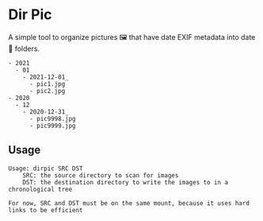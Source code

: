 # Dir Pic

A simple tool to organize pictures 🖼️ that have date EXIF metadata into date 📆 folders.

```
- 2021
  - 01
    - 2021-12-01_
      - pic1.jpg
      - pic2.jpg
- 2020
  - 12
    - 2020-12-31_
      - pic9998.jpg
      - pic9999.jpg
```

## Usage

```
Usage: dirpic SRC DST
	SRC: the source directory to scan for images
	DST: the destination directory to write the images to in a chronological tree

For now, SRC and DST must be on the same mount, because it uses hard links to be efficient
```
